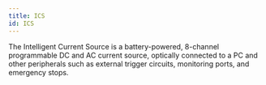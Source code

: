 ```yaml
---
title: ICS
id: ICS
---
```


The Intelligent Current Source is a battery-powered, 8-channel programmable DC and AC current source, optically connected to a PC and other peripherals such as external trigger circuits, monitoring ports, and emergency stops. 
